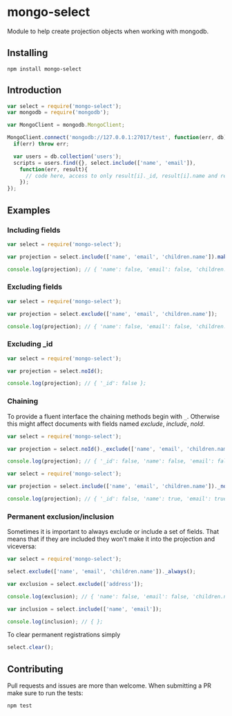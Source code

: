 mongo-select
========
Module to help create projection objects when working with mongodb.

Installing
------------
```Shell
npm install mongo-select
```

Introduction
---------
``` JavaScript
var select = require('mongo-select');
var mongodb = require('mongodb');

var MongoClient = mongodb.MongoClient;

MongoClient.connect('mongodb://127.0.0.1:27017/test', function(err, db) {
  if(err) throw err;

  var users = db.collection('users');
  scripts = users.find({}, select.include(['name', 'email']), 
    function(err, result){
      // code here, access to only result[i]._id, result[i].name and result[i].email
    });
});
```

Examples
----------
### Including fields
``` JavaScript
var select = require('mongo-select');

var projection = select.include(['name', 'email', 'children.name']).make();

console.log(projection); // { 'name': false, 'email': false, 'children.name': false };
```

### Excluding fields
``` JavaScript
var select = require('mongo-select');

var projection = select.exclude(['name', 'email', 'children.name']);

console.log(projection); // { 'name': false, 'email': false, 'children.name': false };
```

### Excluding _id
``` JavaScript
var select = require('mongo-select');

var projection = select.noId();

console.log(projection); // { '_id': false };
```

### Chaining
To provide a fluent interface the chaining methods begin with `_`. Otherwise this might affect documents with fields named _exclude_, _include_, _noId_.
``` JavaScript
var select = require('mongo-select');

var projection = select.noId()._exclude(['name', 'email', 'children.name']);

console.log(projection); // { '_id': false, 'name': false, 'email': false, 'children.name': false };
```

``` JavaScript
var select = require('mongo-select');

var projection = select.include(['name', 'email', 'children.name'])._noId();

console.log(projection); // { '_id': false, 'name': true, 'email': true, 'children.name': true };
```

### Permanent exclusion/inclusion
Sometimes it is important to always exclude or include a set of fields. That means that if they are included they won't make it into the projection and viceversa:

``` JavaScript
var select = require('mongo-select');

select.exclude(['name', 'email', 'children.name'])._always();

var exclusion = select.exclude(['address']);

console.log(exclusion); // { 'name': false, 'email': false, 'children.name': false };

var inclusion = select.include(['name', 'email']);

console.log(inclusion); // { };
```
To clear permanent registrations simply
``` JavaScript
select.clear();
```

Contributing
---------
Pull requests and issues are more than welcome. When submitting a PR make sure to run the tests:
``` Shell
npm test
```